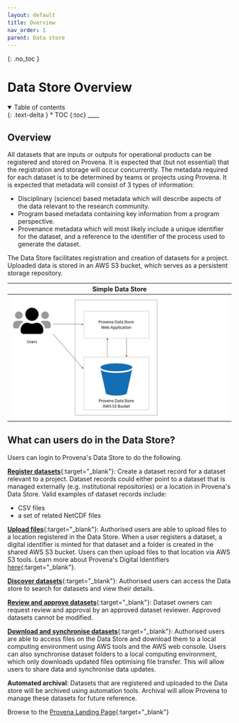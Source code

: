 ```yaml
---
layout: default
title: Overview
nav_order: 1
parent: Data store
---
```


{: .no_toc }

# Data Store Overview

<details  open markdown="block">
  <summary>
    Table of contents
  </summary>
{: .text-delta }
* TOC
{:toc}
____
</details>

## Overview

All datasets that are inputs or outputs for operational products can be registered and stored on Provena. It is expected that (but not essential) that the registration and storage will occur concurrently. The metadata required for each dataset is to be determined by teams or projects using Provena. It is expected that metadata will consist of 3 types of information:

-   Disciplinary (science) based metadata which will describe aspects of the data relevant to the research community.
-   Program based metadata containing key information from a program perspective.
-   Provenance metadata which will most likely include a unique identifier for the dataset, and a reference to the identifier of the process used to generate the dataset.

The Data Store facilitates registration and creation of datasets for a project. Uploaded data is stored in an AWS S3 bucket, which serves as a persistent storage repository.

|                                    Simple Data Store                                     |
| :--------------------------------------------------------------------------------------: |
| <img src="../assets/images/data_store/Data_Store_simple.jpg" alt="drawing" width="600"/> |

## What can users do in the Data Store?

Users can login to Provena's Data Store to do the following.

[**Register datasets**](./registering-a-dataset){:target="\_blank"}: Create a dataset record for a dataset relevant to a project. Dataset records could either point to a dataset that is managed externally (e.g. institutional repositories) or a location in Provena's Data Store. Valid examples of dataset records include:

-   CSV files
-   a set of related NetCDF files

[**Upload files**](./uploading-dataset-files){:target="\_blank"}: Authorised users are able to upload files to a location registered in the Data Store. When a user registers a dataset, a digital identifier is minted for that dataset and a folder is created in the shared AWS S3 bucket. Users can then upload files to that location via AWS S3 tools. Learn more about Provena's Digital Identifiers [here](../digital-object-identifiers){:target="\_blank"}.

[**Discover datasets**](./viewing-a-dataset){:target="\_blank"}: Authorised users can access the Data store to search for datasets and view their details.

[**Review and approve datasets**](./dataset-approvals){:target="\_blank"}: Dataset owners can request review and approval by an approved dataset reviewer. Approved datasets cannot be modified.

[**Download and synchronise datasets**](./downloading-datasets){:target="\_blank"}: Authorised users are able to access files on the Data Store and download them to a local computing environment using AWS tools and the AWS web console. Users can also synchronise dataset folders to a local computing environment, which only downloads updated files optimising file transfer. This will allow users to share data and synchronise data updates.

**Automated archival**: Datasets that are registered and uploaded to the Data store will be archived using automation tools. Archival will allow Provena to manage these datasets for future reference.

Browse to the [Provena Landing Page](https://mds.gbrrestoration.org/){:target="\_blank"}
